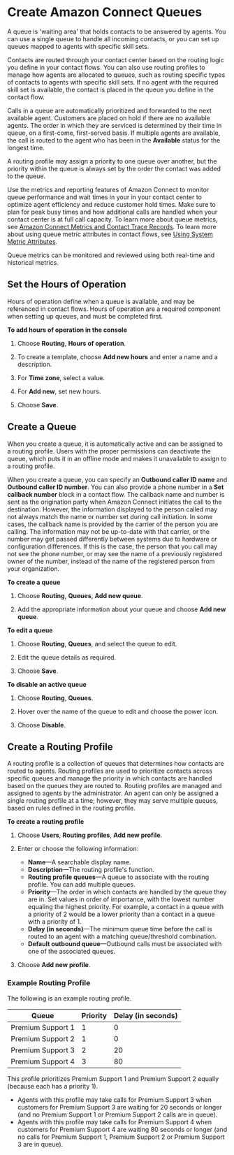 # Create Amazon Connect Queues<a name="connect-queues"></a>

A queue is 'waiting area' that holds contacts to be answered by agents\. You can use a single queue to handle all incoming contacts, or you can set up queues mapped to agents with specific skill sets\. 

Contacts are routed through your contact center based on the routing logic you define in your contact flows\. You can also use routing profiles to manage how agents are allocated to queues, such as routing specific types of contacts to agents with specific skill sets\. If no agent with the required skill set is available, the contact is placed in the queue you define in the contact flow\.

Calls in a queue are automatically prioritized and forwarded to the next available agent\. Customers are placed on hold if there are no available agents\. The order in which they are serviced is determined by their time in queue, on a first\-come, first\-served basis\. If multiple agents are available, the call is routed to the agent who has been in the **Available** status for the longest time\.

A routing profile may assign a priority to one queue over another, but the priority within the queue is always set by the order the contact was added to the queue\.

Use the metrics and reporting features of Amazon Connect to monitor queue performance and wait times in your in your contact center to optimize agent efficiency and reduce customer hold times\. Make sure to plan for peak busy times and how additional calls are handled when your contact center is at full call capacity\. To learn more about queue metrics, see [Amazon Connect Metrics and Contact Trace Records](amazon-connect-metrics.md)\. To learn more about using queue metric attributes in contact flows, see [Using System Metric Attributes](connect-contact-attributes.md#attrib-system-metrics)\.

Queue metrics can be monitored and reviewed using both real\-time and historical metrics\.

## Set the Hours of Operation<a name="set-hours-operation"></a>

Hours of operation define when a queue is available, and may be referenced in contact flows\. Hours of operation are a required component when setting up queues, and must be completed first\.

**To add hours of operation in the console**

1. Choose **Routing**, **Hours of operation**\.

1. To create a template, choose **Add new hours** and enter a name and a description\.

1. For **Time zone**, select a value\.

1. For **Add new**, set new hours\.

1. Choose **Save**\.

## Create a Queue<a name="create-queue"></a>

When you create a queue, it is automatically active and can be assigned to a routing profile\. Users with the proper permissions can deactivate the queue, which puts it in an offline mode and makes it unavailable to assign to a routing profile\.

When you create a queue, you can specify an **Outbound caller ID name** and **Outbound caller ID number**\. You can also provide a phone number in a **Set callback number** block in a contact flow\. The callback name and number is sent as the origination party when Amazon Connect initiates the call to the destination\. However, the information displayed to the person called may not always match the name or number set during call initiation\. In some cases, the callback name is provided by the carrier of the person you are calling\. The information may not be up\-to\-date with that carrier, or the number may get passed differently between systems due to hardware or configuration differences\. If this is the case, the person that you call may not see the phone number, or may see the name of a previously registered owner of the number, instead of the name of the registered person from your organization\.

**To create a queue**

1. Choose **Routing**, **Queues**, **Add new queue**\.

1. Add the appropriate information about your queue and choose **Add new queue**\.

**To edit a queue**

1. Choose **Routing**, **Queues**, and select the queue to edit\.

1. Edit the queue details as required\.

1. Choose **Save**\.

**To disable an active queue**

1. Choose **Routing**, **Queues**\.

1. Hover over the name of the queue to edit and choose the power icon\.

1. Choose **Disable**\.

## Create a Routing Profile<a name="routing-profiles"></a>

A routing profile is a collection of queues that determines how contacts are routed to agents\. Routing profiles are used to prioritize contacts across specific queues and manage the priority in which contacts are handled based on the queues they are routed to\. Routing profiles are managed and assigned to agents by the administrator\. An agent can only be assigned a single routing profile at a time; however, they may serve multiple queues, based on rules defined in the routing profile\.

**To create a routing profile**

1. Choose **Users**, **Routing profiles**, **Add new profile**\.

1. Enter or choose the following information:
   + **Name**—A searchable display name\. 
   + **Description**—The routing profile's function\.
   + **Routing profile queues**—A queue to associate with the routing profile\. You can add multiple queues\.
   + **Priority**—The order in which contacts are handled by the queue they are in\. Set values in order of importance, with the lowest number equaling the highest priority\. For example, a contact in a queue with a priority of 2 would be a lower priority than a contact in a queue with a priority of 1\.
   + **Delay \(in seconds\)**—The minimum queue time before the call is routed to an agent with a matching queue/threshold combination\. 
   + **Default outbound queue**—Outbound calls must be associated with one of the associated queues\. 

1. Choose **Add new profile**\.

### Example Routing Profile<a name="example-routing-profile"></a>

The following is an example routing profile\.


| Queue | Priority | Delay \(in seconds\) | 
| --- | --- | --- | 
|  Premium Support 1  |  1  |  0  | 
|  Premium Support 2  |  1  |  0  | 
|  Premium Support 3  |  2  |  20  | 
|  Premium Support 4  |  3  |  80  | 

This profile prioritizes Premium Support 1 and Premium Support 2 equally \(because each has a priority 1\)\.
+ Agents with this profile may take calls for Premium Support 3 when customers for Premium Support 3 are waiting for 20 seconds or longer \(and no Premium Support 1 or Premium Support 2 calls are in queue\)\.
+ Agents with this profile may take calls for Premium Support 4 when customers for Premium Support 4 are waiting 80 seconds or longer \(and no calls for Premium Support 1, Premium Support 2 or Premium Support 3 are in queue\)\.